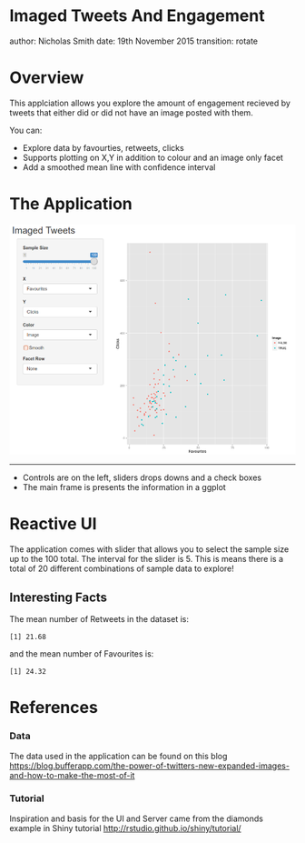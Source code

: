 Imaged Tweets And Engagement
========================================================
author: Nicholas Smith
date: 19th November 2015 
transition: rotate

Overview
========================================================

This applciation allows you explore the amount of engagement recieved by tweets that either did or did not have an image posted with them.

You can: 

- Explore data by favourties, retweets, clicks
- Supports plotting on X,Y in addition to colour and an image only facet
- Add a smoothed mean line with confidence interval

The Application
========================================================

![App Picture](./pitch-figure/app.png)
***
* Controls are on the left, sliders drops downs and a check boxes
* The main frame is presents the information in a ggplot

Reactive UI
========================================================
The application comes with slider that allows you to select the sample size up to the 100 total.  The interval for the slider is 5.  This is means there is a total of 20 different combinations of sample data to explore!

## Interesting Facts

The mean number of Retweets in the dataset is:

```
[1] 21.68
```
and the mean number of Favourites is:

```
[1] 24.32
```


References
========================================================

### Data 
The data used in the application can be found on this blog
https://blog.bufferapp.com/the-power-of-twitters-new-expanded-images-and-how-to-make-the-most-of-it

### Tutorial
Inspiration and basis for the UI and Server came from the diamonds example in Shiny tutorial
http://rstudio.github.io/shiny/tutorial/




